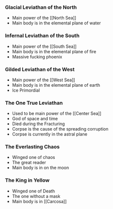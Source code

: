 ### Glacial Leviathan of the North
- Main power of the [[North Sea]]
- Main body is in the elemental plane of water

### Infernal Leviathan of the South
- Main power of the [[South Sea]]
- Main body is in the elemental plane of fire
- Massive fucking phoenix

### Gilded Leviathan of the West
- Main power of the [[West Sea]]
- Main body is in the elemental plane of earth
- Ice Primordial

### The One True Leviathan
- Used to be main power of the [[Center Sea]]
- God of space and time
- Died during the Fracturing
- Corpse is the cause of the spreading corruption
- Corpse is currently in the astral plane

### The Everlasting Chaos
- Winged one of chaos
- The great reader
- Main body is in on the moon

### The King in Yellow
- Winged one of Death
- The one without a mask
- Main body is in [[Carcosa]]